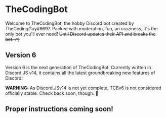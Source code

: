# TheCodingBot
Welcome to TheCodingBot, the hobby Discord bot created by TheCodingGuy#6697. Packed with moderation, fun, an craziness, it's the only bot you'll ever need! ~~Until Discord updates their API and breaks the bot. :^)~~

## Version 6
Version 6 is the next generation of TheCodingBot. Currently written in Discord.JS v14, it contains all the latest groundbreaking new features of Discord!

**WARNING:** As Discord.JSv14 is not yet complete, TCBv6 is not considered officially stable. Check back soon, though. :eyes:

## Proper instructions coming soon!
